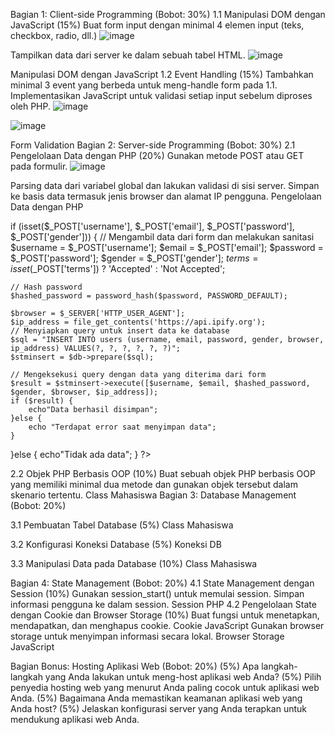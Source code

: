 Bagian 1: Client-side Programming (Bobot: 30%)
1.1 Manipulasi DOM dengan JavaScript (15%)
Buat form input dengan minimal 4 elemen input (teks, checkbox, radio, dll.)
![image](https://github.com/user-attachments/assets/3b6ee7d4-8d42-45c2-9d46-1e2612de2970)

Tampilkan data dari server ke dalam sebuah tabel HTML.
![image](https://github.com/user-attachments/assets/dc32b81f-963e-4edb-89fa-42f498170043)

Manipulasi DOM dengan JavaScript
1.2 Event Handling (15%)
Tambahkan minimal 3 event yang berbeda untuk meng-handle form pada 1.1.
Implementasikan JavaScript untuk validasi setiap input sebelum diproses oleh PHP.
![image](https://github.com/user-attachments/assets/47da5943-389d-4194-bb42-e1726323dbe0)

![image](https://github.com/user-attachments/assets/3694736b-bd61-42e9-a643-5c03ceaa30dc)


Form Validation
Bagian 2: Server-side Programming (Bobot: 30%)
2.1 Pengelolaan Data dengan PHP (20%)
Gunakan metode POST atau GET pada formulir.
![image](https://github.com/user-attachments/assets/a0546560-ab29-47a7-9cea-3e6c494e5eab)

Parsing data dari variabel global dan lakukan validasi di sisi server.
Simpan ke basis data termasuk jenis browser dan alamat IP pengguna.
Pengelolaan Data dengan PHP

if (isset($_POST['username'], $_POST['email'], $_POST['password'], $_POST['gender'])) {
    // Mengambil data dari form dan melakukan sanitasi
    $username   = $_POST['username'];
    $email      = $_POST['email'];
    $password   = $_POST['password'];
    $gender     = $_POST['gender'];
    $terms      = isset($_POST['terms']) ? 'Accepted' : 'Not Accepted';

    // Hash password
    $hashed_password = password_hash($password, PASSWORD_DEFAULT);

    $browser = $_SERVER['HTTP_USER_AGENT'];
    $ip_address = file_get_contents('https://api.ipify.org');
    // Menyiapkan query untuk insert data ke database
    $sql = "INSERT INTO users (username, email, password, gender, browser, ip_address) VALUES(?, ?, ?, ?, ?, ?)";
    $stminsert = $db->prepare($sql);

    // Mengeksekusi query dengan data yang diterima dari form
    $result = $stminsert->execute([$username, $email, $hashed_password, $gender, $browser, $ip_address]);
    if ($result) {
        echo"Data berhasil disimpan";
    }else {
        echo "Terdapat error saat menyimpan data";
    }
}else { 
    echo"Tidak ada data";
}
?>

2.2 Objek PHP Berbasis OOP (10%)
Buat sebuah objek PHP berbasis OOP yang memiliki minimal dua metode dan gunakan objek tersebut dalam skenario tertentu.
Class Mahasiswa
Bagian 3: Database Management (Bobot: 20%)

3.1 Pembuatan Tabel Database (5%)
Class Mahasiswa

3.2 Konfigurasi Koneksi Database (5%)
Koneksi DB

3.3 Manipulasi Data pada Database (10%)
Class Mahasiswa

Bagian 4: State Management (Bobot: 20%)
4.1 State Management dengan Session (10%)
Gunakan session_start() untuk memulai session.
Simpan informasi pengguna ke dalam session.
Session PHP
4.2 Pengelolaan State dengan Cookie dan Browser Storage (10%)
Buat fungsi untuk menetapkan, mendapatkan, dan menghapus cookie.
Cookie JavaScript
Gunakan browser storage untuk menyimpan informasi secara lokal.
Browser Storage JavaScript

Bagian Bonus: Hosting Aplikasi Web (Bobot: 20%)
(5%) Apa langkah-langkah yang Anda lakukan untuk meng-host aplikasi web Anda?
(5%) Pilih penyedia hosting web yang menurut Anda paling cocok untuk aplikasi web Anda.
(5%) Bagaimana Anda memastikan keamanan aplikasi web yang Anda host?
(5%) Jelaskan konfigurasi server yang Anda terapkan untuk mendukung aplikasi web Anda.
